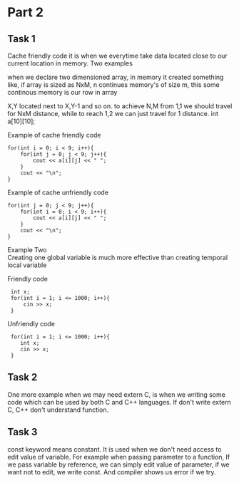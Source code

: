 <h1>Part 2</h1>

<h2>Task 1</h2>

Cache friendly code it is when we everytime take data located close to our current location in memory.
Two examples

when we declare two dimensioned array, in memory it created something like, if array is sized as NxM, n continues memory's of size m,
this some continous memory is our row in array

X,Y located next to X,Y-1 and so on.
to achieve N,M from 1,1 we should travel for NxM distance, while to reach 1,2 we can just travel for 1 distance.
int a[10][10];

Example of cache friendly code

    for(int i = 0; i < 9; i++){
        for(int j = 0; j < 9; j++){
            cout << a[i][j] << " ";
        }
        cout << "\n";
    }

Example of cache unfriendly code

    for(int j = 0; j < 9; j++){
        for(int i = 0; i < 9; i++){
            cout << a[i][j] << " ";
        }
        cout << "\n";
    }
    
Example Two      
Creating one global variable is much more effective than creating temporal local variable    

Friendly code

     int x;
     for(int i = 1; i <= 1000; i++){
         cin >> x;
     }
Unfriendly code

     for(int i = 1; i <= 1000; i++){
        int x;
        cin >> x;
     }


<h2>Task 2</h2>
  
One more example when we may need extern C, is when we writing some code which can be used by both C and C++ languages. 
If don't write extern C, C++ don't understand function.
     
     
<h2>Task 3</h2>
     const keyword means constant. It is used when we don't need access to edit value of variable.
     For example when passing parameter to a function, If we pass variable by reference, we can simply edit value of parameter,
     if we want not to edit, we write const. And compiler shows us error if we try.

     
